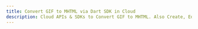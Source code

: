 ---title: Convert GIF to MHTML via Dart SDK in Clouddescription: Cloud APIs & SDKs to Convert GIF to MHTML. Also Create, Edit & Render Microsoft Word & OpenOffice documents in the Cloud.---